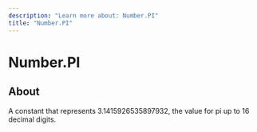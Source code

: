 ```yaml
---
description: "Learn more about: Number.PI"
title: "Number.PI"
---
```

# Number.PI

## About

A constant that represents 3.1415926535897932, the value for pi up to 16 decimal digits.
